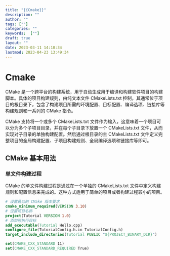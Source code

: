 ```yaml
---
title: "{{Cmake}}"
description: ""
author: ""
tags: [""]
categories: ""
keywords:  [""]
draft: true
layout: ""
date: 2023-03-11 14:10:34
lastmod: 2023-04-23 13:49:34
---
```


# Cmake

CMake 是一个跨平台的构建系统，用于自动生成用于编译和构建软件项目的构建脚本。具体的项目构建规则，由纯文本文件 CMakeLists.txt 控制，其通常位于项目的根目录下，包含了构建项目所需的环境配置、目标配置、编译选项、链接库等构建规则和一系列的 CMake 指令。

CMake 支持将一个或多个 CMakeLists.txt 文件作为输入，这意味着一个项目可以分为多个子项目目录，并在每个子目录下放置一个 CMakeLists.txt 文件，从而实现对子目录的单独构建配置。然后通过根目录的主 CMakeLists.txt 文件定义完整项目的全局构建配置、子项目构建规则、全局编译选项和链接库等即可。

## CMake 基本用法

### 单文件构建过程

CMake 的单文件构建过程是通过在一个单独的 CMakeLists.txt 文件中定义构建规则和配置信息来完成的。这种方式适用于简单的项目或者构建过程较小的项目。

```cmake
# 设置最低的 CMake 版本要求
cmake_minimum_required(VERSION 3.10)
# 设置项目名称
project(Tutorial VERSION 1.0)
# 添加可执行目标
add_executable(Tutorial Hello.cpp)
configure_file(TutorialConfig.h.in TutorialConfig.h)
target_include_directories(Tutorial PUBLIC "${PROJECT_BINARY_DIR}")

set(CMAKE_CXX_STANDARD 11)
set(CMAKE_CXX_STANDARD_REQUIRED True)
```

